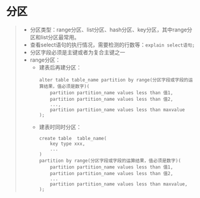 # 分区
>* 分区类型：range分区、list分区、hash分区、key分区，其中range分区和list分区最常用。
>* 查看select语句的执行情况，需要检测的行数等：```explain select语句;``` 
>* 分区字段必须是主键或者为复合主键之一
>* range分区：
>   * 建表后再建分区：
>       ```
>       alter table table_name partition by range(分区字段或字段的运算结果，值必须是数字)(
>           partition partition_name values less than 值1,
>           partition partition_name values less than 值2,
>           ...,
>           partition partition_name values less than maxvalue
>       );
>       ```
>   * 建表时同时分区：
>       ```
>       create table  table_name(
>           key type xxx,
>           ...
>       )
>       partition by range(分区字段或字段的运算结果，值必须是数字)(
>           partition partition_name values less than 值1,
>           partition partition_name values less than 值2,
>           ...
>           partition partition_name values less than maxvalue,
>       );
>       ```
